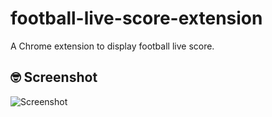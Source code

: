 # football-live-score-extension
A Chrome extension to display football live score.

## 🤓 Screenshot
![Screenshot](https://raw.githubusercontent.com/omidnikrah/football-live-score-extension/master/screenshot.png)